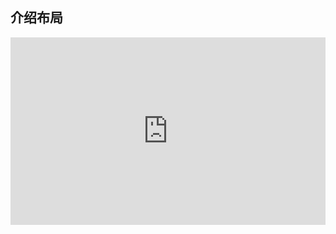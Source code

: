 ## 介绍布局

<iframe height="300" style="width: 100%;" scrolling="no" title="conic-gradient" src="https://codepen.io/renjianliuwang/embed/OJmdNRg?default-tab=html%2Cresult" frameborder="no" loading="lazy" allowtransparency="true" allowfullscreen="true">
  See the Pen <a href="https://codepen.io/renjianliuwang/pen/OJmdNRg">
  conic-gradient</a> by zs (<a href="https://codepen.io/renjianliuwang">@renjianliuwang</a>)
  on <a href="https://codepen.io">CodePen</a>.
</iframe>